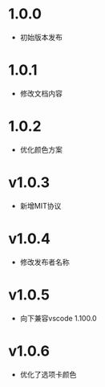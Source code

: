 # 1.0.0
- 初始版本发布

# 1.0.1
- 修改文档内容

# 1.0.2
- 优化颜色方案

# v1.0.3
- 新增MIT协议

# v1.0.4
- 修改发布者名称

# v1.0.5
- 向下兼容vscode 1.100.0

# v1.0.6
- 优化了选项卡颜色
